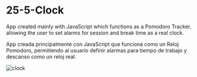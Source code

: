 # 25-5-Clock
App created mainly with JavaScript which functions as a Pomodoro Tracker, allowing the user to set alarms for session and break time as a real clock.

App creada principalmente con JavaScript que funciona como un Reloj Pomodoro, permitiendo al usuario definir alarmas para tiempo de trabajo y descanso como un reloj real.

![clock](https://github.com/ricardobar96/25-5-Clock/assets/73242474/13116f12-6907-44cf-9091-ca304fc9c717)
